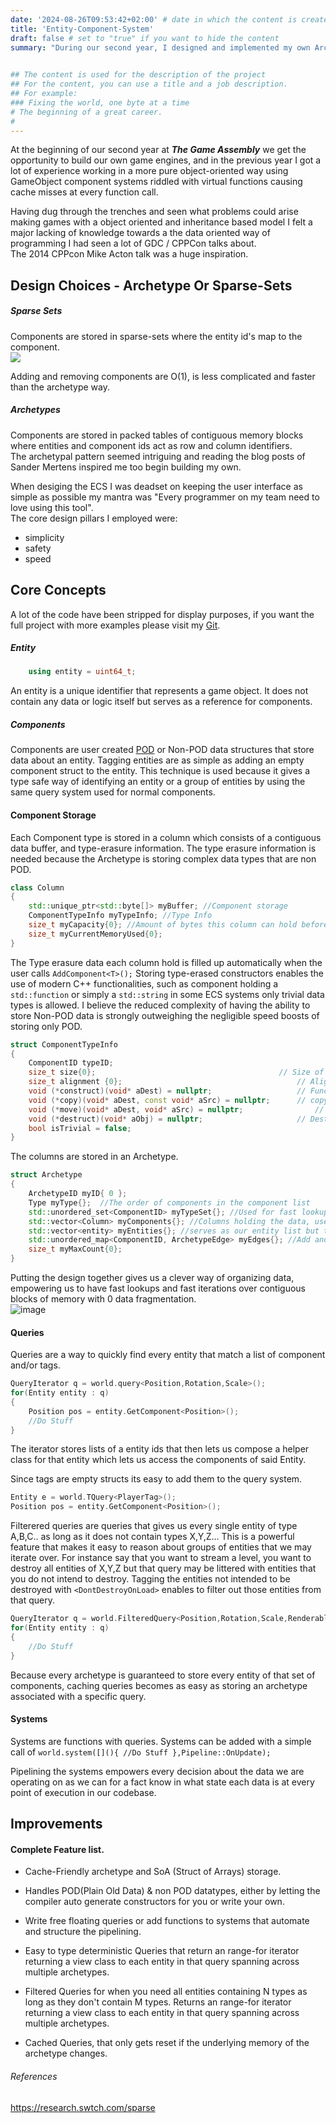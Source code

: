```yaml
---
date: '2024-08-26T09:53:42+02:00' # date in which the content is created - defaults to "today"
title: 'Entity-Component-System'
draft: false # set to "true" if you want to hide the content 
summary: "During our second year, I designed and implemented my own Archetype-based ECS in my own game engine."
    

## The content is used for the description of the project
## For the content, you can use a title and a job description.
## For example:
### Fixing the world, one byte at a time
# The beginning of a great career. 
# 
---
```


At the beginning of our second year at ***The Game Assembly*** we get the opportunity to build our own game engines,
and in the previous year I got a lot of experience working in a more pure object-oriented way using GameObject component systems
riddled with virtual functions causing cache misses at every function call. 

Having dug through the trenches and seen what problems could arise making games with a object oriented
and inheritance based model I felt a major lacking of knowledge towards a the data oriented way of programming I had seen a lot of GDC / CPPCon talks about.  
The 2014 CPPcon Mike Acton talk was a huge inspiration.
## Design Choices - Archetype Or Sparse-Sets

##### Sparse Sets
 Components are stored in sparse-sets where the entity id's map to the component.  
![](images/ecs/sparse.png)  
    
Adding and removing components are O(1), is less complicated and faster than the archetype way.
    
##### Archetypes 
Components are stored in packed tables of contiguous memory blocks where entities and component ids act as row and column identifiers.    
The archetypal pattern seemed intriguing and reading the blog posts of Sander Mertens inspired me too begin building my own.
    

When desiging the ECS I was deadset on keeping the user interface as simple as possible my mantra was "Every programmer on my team need to love using this tool".  
The core design pillars I employed were:
- simplicity 
- safety 
- speed

## Core Concepts
A lot of the code have been stripped for display purposes, if you want the full project with more examples please visit my  [Git](https://github.com/WilliamArnberg/World).

##### Entity
```cpp
    using entity = uint64_t;
```
An entity is a unique identifier that represents a game object. It does not contain any data or logic itself but serves as a reference for components.

##### Components
Components are user created [POD](https://learn.microsoft.com/en-us/cpp/cpp/trivial-standard-layout-and-pod-types?view=msvc-170#pod-types) or Non-POD data structures that store data about an entity. 
Tagging entities are as simple as adding an empty component struct to the entity.
This technique is used because it gives a type safe way of identifying an entity or a group of entities by using the same query system used for normal components.
#### Component Storage
Each Component type is stored in a column which consists of a contiguous data buffer, and type-erasure information.
The type erasure information is needed because the Archetype is storing complex data types that are non POD.

```cpp
class Column 
{
    std::unique_ptr<std::byte[]> myBuffer; //Component storage
	ComponentTypeInfo myTypeInfo; //Type Info
	size_t myCapacity{0}; //Amount of bytes this column can hold before needing to grow
	size_t myCurrentMemoryUsed{0}; 
}
```
The Type erasure data each column hold is filled up automatically when the user calls `AddComponent<T>();` 
Storing type-erased constructors enables the use of modern C++ functionalities, such as component holding a `std::function` or simply a `std::string` in some ECS systems only trivial data types is allowed.
I believe the reduced complexity of having the ability to store Non-POD data is strongly outweighing the negligible speed boosts of storing only POD.


```cpp
struct ComponentTypeInfo
{
    ComponentID typeID;
	size_t size{0};											// Size of the component type in bytes
	size_t alignment {0};										// Alignment requirement of the type
	void (*construct)(void* aDest) = nullptr;					// Function pointer for default construction
	void (*copy)(void* aDest, const void* aSrc) = nullptr;		// copy constructor
	void (*move)(void* aDest, void* aSrc) = nullptr;				// Move constructor
	void (*destruct)(void* aObj) = nullptr;						// Destructor
	bool isTrivial = false;
}
```

The columns are stored in an Archetype.

```cpp
struct Archetype 
{
    ArchetypeID myID{ 0 };
    Type myType{};	//The order of components in the component list
    std::unordered_set<ComponentID> myTypeSet{}; //Used for fast lookup into the archetype if it contains a specific type
    std::vector<Column> myComponents{}; //Columns holding the data, use the entity row to access the specific component
    std::vector<entity> myEntities{}; //serves as our entity list but the order of entities are also the rows in the component columns
    std::unordered_map<ComponentID, ArchetypeEdge> myEdges{}; //Add and remove Edges.
    size_t myMaxCount{0};
}
```


Putting the design together gives us a clever way of organizing data, empowering us to have fast lookups and fast iterations over contiguous blocks of memory with 0 data fragmentation.  
![image](images/ecs/ECS_Layouts.png)

#### Queries

Queries are a way to quickly find every entity that match a list of component and/or tags.

```cpp  
QueryIterator q = world.query<Position,Rotation,Scale>();
for(Entity entity : q)
{
    Position pos = entity.GetComponent<Position>();
    //Do Stuff
}

```
The iterator stores lists of a entity ids that then lets us compose a helper class for that entity which lets us access the components of said Entity. 

Since tags are empty structs its easy to add them to the query system.
```cpp  
Entity e = world.TQuery<PlayerTag>();
Position pos = entity.GetComponent<Position>();

```
Filterered queries are queries that gives us every single entity of type A,B,C.. as long as it does not contain types X,Y,Z...
This is a powerful feature that makes it easy to reason about groups of entities that we may iterate over.
For instance say that you want to stream a level, you want to destroy all entities of X,Y,Z but that query may be littered with entities that you do not intend to destroy. Tagging the entities not intended to be destroyed with `<DontDestroyOnLoad>` enables to filter out those entities from that query.

```cpp  
QueryIterator q = world.FilteredQuery<Position,Rotation,Scale,Renderable>(std::tuple<DontDestroyOnLoad>());
for(Entity entity : q)
{
    //Do Stuff
}

```


Because every archetype is guaranteed to store every entity of that set of components, caching queries becomes as easy as storing an archetype associated with a specific query.

#### Systems

Systems are functions with queries.
Systems can be added with a simple call of `world.system([](){ //Do Stuff },Pipeline::OnUpdate);`

Pipelining the systems empowers every decision about the data we are operating on as we can for a fact know in what state each data is at every point of execution in our codebase.



## Improvements
  


<!-- ![](/images/works/ecs.webp) -->
#### Complete Feature list.
* Cache-Friendly archetype and SoA (Struct of Arrays) storage.  
* Handles POD(Plain Old Data) & non POD datatypes, either by letting the compiler auto generate constructors for you or write your own.  
* Write free floating queries or add functions to systems that automate and structure the pipelining. 

* Easy to type deterministic Queries that return an range-for iterator returning a view class to each entity in that query spanning across multiple archetypes.  

* Filtered Queries for when you need all entities containing N types as long as they don't contain M types.
Returns an range-for iterator returning a view class to each entity in that query spanning across multiple archetypes.  

* Cached Queries, that only gets reset if the underlying memory of the archetype changes. 

###### References
<https://research.swtch.com/sparse>